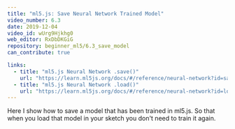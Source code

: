 ```yaml
---
title: "ml5.js: Save Neural Network Trained Model"
video_number: 6.3
date: 2019-12-04
video_id: wUrg9Hjkhg0
web_editor: RxDbDKGiG
repository: beginner_ml5/6.3_save_model
can_contribute: true

links:
  - title: "ml5.js Neural Network .save()"
    url: "https://learn.ml5js.org/docs/#/reference/neural-network?id=save"
  - title: "ml5.js Neural Network .load()"
    url: "https://learn.ml5js.org/docs/#/reference/neural-network?id=load"
---
```

Here I show how to save a model that has been trained in ml5.js. So that when you load that model in your sketch you don't need to train it again.
